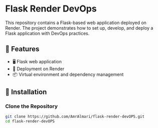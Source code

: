 # Flask Render DevOps

This repository contains a Flask-based web application deployed on Render. The project demonstrates how to set up, develop, and deploy a Flask application with DevOps practices.

## 🌟 Features

- 🖥️ Flask web application
- 🚀 Deployment on Render
- 📦 Virtual environment and dependency management


## 🔧 Installation

### Clone the Repository

```bash
git clone https://github.com/AmrAlmari/flask-render-devOPS.git
cd flask-render-devOPS
